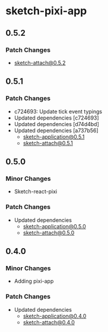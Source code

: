 # sketch-pixi-app

## 0.5.2

### Patch Changes

- sketch-attach@0.5.2

## 0.5.1

### Patch Changes

- c724693: Update tick event typings
- Updated dependencies [c724693]
- Updated dependencies [d74d4bd]
- Updated dependencies [a737b56]
  - sketch-application@0.5.1
  - sketch-attach@0.5.1

## 0.5.0

### Minor Changes

- Sketch-react-pixi

### Patch Changes

- Updated dependencies
  - sketch-application@0.5.0
  - sketch-attach@0.5.0

## 0.4.0

### Minor Changes

- Adding pixi-app

### Patch Changes

- Updated dependencies
  - sketch-application@0.4.0
  - sketch-attach@0.4.0
